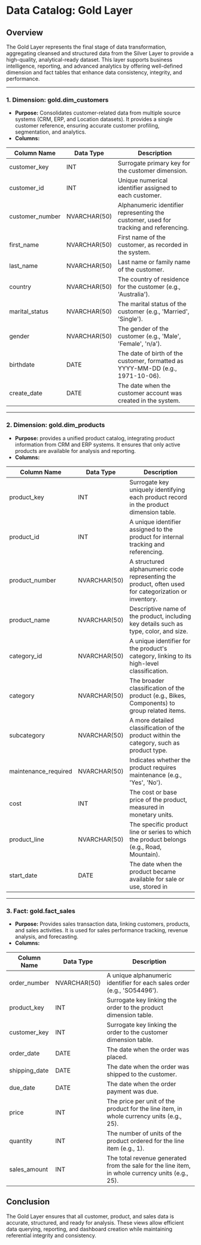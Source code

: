 # Data Catalog: Gold Layer

## Overview
The Gold Layer represents the final stage of data transformation, aggregating cleansed and structured data from the Silver Layer to provide a high-quality, analytical-ready dataset. This layer supports business intelligence, reporting, and advanced analytics by offering well-defined dimension and fact tables that enhance data consistency, integrity, and performance.

---

### 1. **Dimension: gold.dim_customers**
- **Purpose:** Consolidates customer-related data from multiple source systems (CRM, ERP, and Location datasets). It provides a single customer reference, ensuring accurate customer profiling, segmentation, and analytics.
- **Columns:**

| Column Name      | Data Type     | Description                                                                                   |
|------------------|---------------|-----------------------------------------------------------------------------------------------|
| customer_key     | INT           | Surrogate primary key for the customer dimension.               |
| customer_id      | INT           | Unique numerical identifier assigned to each customer.                                        |
| customer_number  | NVARCHAR(50)  | Alphanumeric identifier representing the customer, used for tracking and referencing.         |
| first_name       | NVARCHAR(50)  | First name of the customer, as recorded in the system.                                         |
| last_name        | NVARCHAR(50)  | Last name or family name of the customer.                                                     |
| country          | NVARCHAR(50)  | The country of residence for the customer (e.g., 'Australia').                               |
| marital_status   | NVARCHAR(50)  | The marital status of the customer (e.g., 'Married', 'Single').                              |
| gender           | NVARCHAR(50)  | The gender of the customer (e.g., 'Male', 'Female', 'n/a').                                  |
| birthdate        | DATE          | The date of birth of the customer, formatted as YYYY-MM-DD (e.g., 1971-10-06).               |
| create_date      | DATE          | The date when the customer account was created in the system.|

---

### 2. **Dimension: gold.dim_products**
- **Purpose:** provides a unified product catalog, integrating product information from CRM and ERP systems. It ensures that only active products are available for analysis and reporting.
- **Columns:**

| Column Name         | Data Type     | Description                                                                                   |
|---------------------|---------------|-----------------------------------------------------------------------------------------------|
| product_key         | INT           | Surrogate key uniquely identifying each product record in the product dimension table.         |
| product_id          | INT           | A unique identifier assigned to the product for internal tracking and referencing.            |
| product_number      | NVARCHAR(50)  | A structured alphanumeric code representing the product, often used for categorization or inventory. |
| product_name        | NVARCHAR(50)  | Descriptive name of the product, including key details such as type, color, and size.         |
| category_id         | NVARCHAR(50)  | A unique identifier for the product's category, linking to its high-level classification.     |
| category            | NVARCHAR(50)  | The broader classification of the product (e.g., Bikes, Components) to group related items.  |
| subcategory         | NVARCHAR(50)  | A more detailed classification of the product within the category, such as product type.      |
| maintenance_required| NVARCHAR(50)  | Indicates whether the product requires maintenance (e.g., 'Yes', 'No').                       |
| cost                | INT           | The cost or base price of the product, measured in monetary units.                            |
| product_line        | NVARCHAR(50)  | The specific product line or series to which the product belongs (e.g., Road, Mountain).      |
| start_date          | DATE          | The date when the product became available for sale or use, stored in|

---

### 3. **Fact: gold.fact_sales**
- **Purpose:** Provides sales transaction data, linking customers, products, and sales activities. It is used for sales performance tracking, revenue analysis, and forecasting.
- **Columns:**

| Column Name     | Data Type     | Description                                                                                   |
|-----------------|---------------|-----------------------------------------------------------------------------------------------|
| order_number    | NVARCHAR(50)  | A unique alphanumeric identifier for each sales order (e.g., 'SO54496').                      |
| product_key     | INT           | Surrogate key linking the order to the product dimension table.                               |
| customer_key    | INT           | Surrogate key linking the order to the customer dimension table.                              |
| order_date      | DATE          | The date when the order was placed.                                                           |
| shipping_date   | DATE          | The date when the order was shipped to the customer.                                          |
| due_date        | DATE          | The date when the order payment was due.                                                      |
| price           | INT           | The price per unit of the product for the line item, in whole currency units (e.g., 25).   |
| quantity        | INT           | The number of units of the product ordered for the line item (e.g., 1).                       |
| sales_amount    | INT           | The total revenue generated from the sale for the line item, in whole currency units (e.g., 25).      |


## Conclusion

The Gold Layer ensures that all customer, product, and sales data is accurate, structured, and ready for analysis. These views allow efficient data querying, reporting, and dashboard creation while maintaining referential integrity and consistency.
